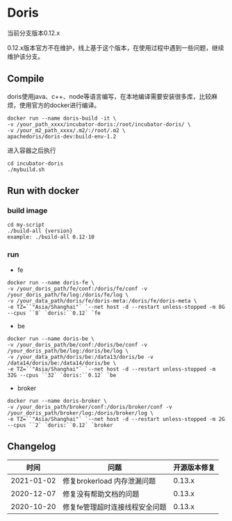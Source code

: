 # Doris

当前分支版本0.12.x

0.12.x版本官方不在维护，线上基于这个版本，在使用过程中遇到一些问题，继续维护该分支。

## Compile

doris使用java、c++、node等语言编写，在本地编译需要安装很多库，比较麻烦，使用官方的docker进行编译。

```shell
docker run --name doris-build -it \
-v /your_path_xxxx/incubator-doris:/root/incubator-doris/ \
-v /your_m2_path_xxxx/.m2/:/root/.m2 \
apachedoris/doris-dev:build-env-1.2
```

进入容器之后执行

```shell
cd incubator-doris
./mybuild.sh
```

## Run with docker

### build image

```shell
cd my-script
./build-all {version}
example: ./build-all 0.12-10
```



### run

- fe

```
docker run --name doris-fe \
-v /your_doris_path/fe/conf:/doris/fe/conf -v /your_doris_path/fe/log:/doris/fe/log \
-v /your_data_path/doris/fe/doris-meta:/doris/fe/doris-meta \
-e TZ=``"Asia/Shanghai"` `--net host -d --restart unless-stopped -m 8G --cpus ``8` `doris:``0.12` `fe
```

- be

```
docker run --name doris-be \
-v /your_doris_path/be/conf:/doris/be/conf -v /your_doris_path/be/log:/doris/be/log \
-v /your_data_path/doris/be:/data13/doris/be -v /data14/doris/be:/data14/doris/be \
-e TZ=``"Asia/Shanghai"` `--net host -d --restart unless-stopped -m 32G --cpus ``32` `doris:``0.12` `be
```

- broker

```
docker run --name doris-broker \
-v /your_doris_path/broker/conf:/doris/broker/conf -v /your_doris_path/broker/log:/doris/broker/log \
-e TZ=``"Asia/Shanghai"` `--net host -d --restart unless-stopped -m 2G --cpus ``2` `doris:``0.12` `broker
```

## Changelog

| 时间       | 问题                           | 开源版本修复 |
| ---------- | ------------------------------ | ---- |
| 2021-01-02 | 修复brokerload 内存泄漏问题    | 0.13.x       |
| 2020-12-07 | 修复没有帮助文档的问题         | 0.13.x       |
| 2020-10-20 | 修复fe管理超时连接线程安全问题 | 0.13.x |



